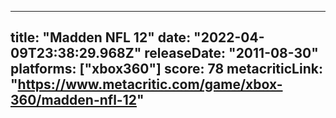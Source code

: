 
---
title: "Madden NFL 12"
date: "2022-04-09T23:38:29.968Z"
releaseDate: "2011-08-30"
platforms: ["xbox360"]
score: 78
metacriticLink: "https://www.metacritic.com/game/xbox-360/madden-nfl-12"
---
